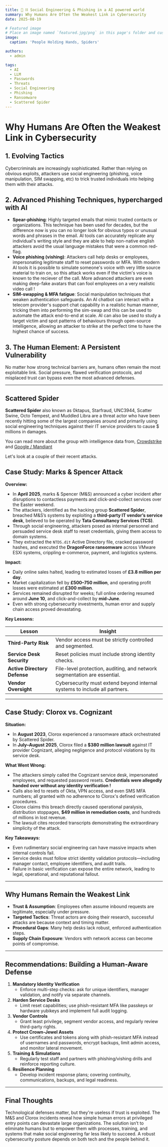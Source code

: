 ```yaml
---
title: 👥 ⛓️ Social Engineering & Phishing in a AI powered world
summary: Why Humans Are Often the Weakest Link in Cybersecurity
date: 2025-08-19

# Featured image
# Place an image named `featured.jpg/png` in this page's folder and customize its options here.
image:
  caption: 'People Holding Hands, Spiders'

authors:
  - admin

tags:
  - AI
  - LLM
  - Passwords
  - Threats
  - Social Engineering
  - Phishing
  - Ransomware
  - Scattered Spider
---
```


# Why Humans Are Often the Weakest Link in Cybersecurity

## 1. Evolving Tactics
Cybercriminals are increasingly sophisticated. Rather than relying on obvious exploits, attackers use social engineering (phishing, voice manipulation, SIM swapping, etc) to trick trusted individuals into helping them with their attacks.

## 2. Advanced Phishing Techniques, hypercharged with AI
- **Spear-phishing**: Highly targeted emails that mimic trusted contacts or organizations. This technique has been used for decades, but the difference now is you can no longer look for obvious typos or unusual words and phrases in the email.  AI tools can accurately replicate any individual's writing style and they are able to help non-native english attackers avoid the usual language mistakes that were a common red-flag.
- **Voice phishing (vishing)**: Attackers call help desks or employees, impersonating legitimate staff to reset passwords or MFA. With modern AI tools it is possible to simulate someone's voice with very little source material to train on, so this attack works even if the victim's voice is known to the reciever of the call.  More advanced attackers are even making deep-fake avatars that can fool employees on a very realistic video call !
- **SIM-swapping & MFA fatigue**: Social manipulation techniques that weaken authentication safeguards.  An AI chatbot can interact with a telecom provider's support chat capability in a realistic human manner, tricking them into performing the sim-swap and this can be used to automate the attack end-to-end at scale.   AI can also be used to study a target victim and spot patterns of behaviours through open-source intelligence, allowing an attacker to strike at the perfect time to have the highest chance of success.

## 3. The Human Element: A Persistent Vulnerability
No matter how strong technical barriers are, humans often remain the most exploitable link. Social pressure, flawed verification protocols, and misplaced trust can bypass even the most advanced defenses.

---

## Scattered Spider

**Scattered Spider** also known as 0ktapus, Starfraud, UNC3944, Scatter Swine, Octo Tempest, and Muddled Libra are a threat actor who have been recently hitting some of the largest companies around and primarily using social engineering techniques against their IT service providers to cause $ millions in damages.

You can read more about the group with intelligence data from, [Crowdstrike](https://www.crowdstrike.com/en-us/blog/crowdstrike-services-observes-scattered-spider-escalate-attacks/) and [Google / Mandiant](https://cloud.google.com/blog/topics/threat-intelligence/unc3944-proactive-hardening-recommendations)


Let's look at a couple of their recent attacks.


## Case Study: **Marks & Spencer** Attack

**Overview:**

- In **April 2025**, marks & Spencer (M&S) announced a cyber incident after disruptions to contactless payments and click-and-collect services over the Easter weekend.
- The attackers, identified as the hacking group **Scattered Spider**, breached M&S’s systems by exploiting a **third-party IT vendor’s service desk**, believed to be operated by **Tata Consultancy Services (TCS)**.
- Through social engineering, attackers posed as internal personnel and persuaded service desk staff to reset credentials, giving them access to domain systems.
- They extracted the `NTDS.dit` Active Directory file, cracked password hashes, and executed the **DragonForce ransomware** across VMware ESXi systems, crippling e-commerce, payment, and logistics systems.

**Impact:**

- Daily online sales halted, leading to estimated losses of **£3.8 million per day**.
- Market capitalization fell by **£500–750 million**, and operating profit losses were estimated at **£300 million**.
- Services remained disrupted for weeks; full online ordering resumed around **June 10**, and click-and-collect by **mid-June**.
- Even with strong cybersecurity investments, human error and supply chain access proved devastating.

**Key Lessons:**

| Lesson | Insight |
|--------|---------|
| **Third-Party Risk** | Vendor access must be strictly controlled and segmented. |
| **Service Desk Security** | Reset policies must include strong identity checks. |
| **Active Directory Defense** | File-level protection, auditing, and network segmentation are essential. |
| **Vendor Oversight** | Cybersecurity must extend beyond internal systems to include all partners. |

---

## Case Study: **Clorox vs. Cognizant**

**Situation:**

- In **August 2023**, Clorox experienced a ransomware attack orchestrated by Scattered Spider.
- In **July–August 2025**, Clorox filed a **$380 million lawsuit** against IT provider Cognizant, alleging negligence and protocol violations by its service desk.

**What Went Wrong:**

- The attackers simply called the Cognizant service desk, impersonated employees, and requested password resets. **Credentials were allegedly handed over without any identity verification !**
- Calls also led to resets of Okta, VPN access, and even SMS MFA numbers;  all granted with no adherence to Clorox's defined verification procedures.
- Clorox claims this breach directly caused operational paralysis, distribution stoppages, **$49 million in remediation costs**, and hundreds of millions in lost revenue.
- The lawsuit cites recorded transcripts demonstrating the extraordinary simplicity of the attack.

**Key Takeaways:**

- Even rudimentary social engineering can have massive impacts when internal controls fail.
- Service desks must follow strict identity validation protocols—including manager contact, employee identifiers, and audit trails.
- Failure in basic verification can expose the entire network, leading to legal, operational, and reputational fallout.

---

## Why Humans Remain the Weakest Link

- **Trust & Assumption**: Employees often assume inbound requests are legitimate, especially under pressure.
- **Targeted Tactics**: Threat actors are doing their research, successful attacks are because context and timing matter.
- **Procedural Gaps**: Many help desks lack robust, enforced authentication steps.
- **Supply Chain Exposure**: Vendors with network access can become points of compromise.

---

## Recommendations: Building a Human-Aware Defense

1. **Mandatory Identity Verification**
   - Enforce multi-step checks: ask for unique identifiers, manager validation, and notify via separate channels.
2. **Harden Service Desks**
   - Limit reset capabilities; use phish-resistant MFA like passkeys or hardware yubikeys and implement full audit logging.
3. **Vendor Controls**
   - Grant least privilege, segment vendor access, and regularly review third-party rights.
4. **Protect Crown-Jewel Assets**
   - Use certificates and tokens along with phish-resistant MFA instead of usernames and passwords, encrypt backups, limit admin access, and monitor lateral movement.
5. **Training & Simulations**
   - Regularly test staff and partners with phishing/vishing drills and reinforce reporting culture.
6. **Resilience Planning**
   - Develop incident response plans; covering continuity, communications, backups, and legal readiness.

---

## Final Thoughts

Technological defenses matter, but they're useless if trust is exploited. The M&S and Clorox incidents reveal how simple human errors at privileged entry points can devastate large organizations. The solution isn’t to eliminate humans but to empower them with processes, training, and systems that make social engineering far less likely to succeed. A robust cybersecurity posture depends on both tech and the people behind it.